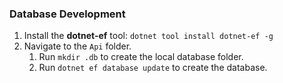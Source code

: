 ### Database Development
1. Install the **dotnet-ef** tool: `dotnet tool install dotnet-ef -g`
1. Navigate to the `Api` folder.
    1. Run `mkdir .db` to create the local database folder.
    1. Run `dotnet ef database update` to create the database.